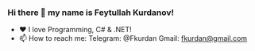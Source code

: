 ### Hi there 👋 my name is Feytullah Kurdanov!
- :heart: I love Programming, C# & .NET!
- 📫 How to reach me: 
  Telegram: @Fkurdan
  Gmail: fkurdan@gmail.com


